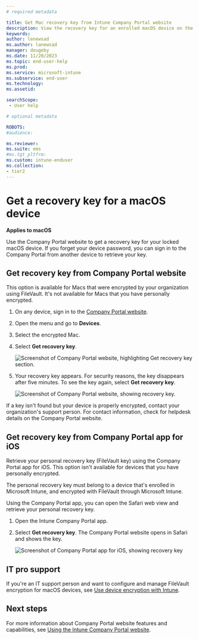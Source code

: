 ```yaml
---
# required metadata

title: Get Mac recovery key from Intune Company Portal website  
description: View the recovery key for an enrolled macOS device on the Company portal website.   
keywords:
author: lenewsad
ms.author: lanewsad
manager: dougeby
ms.date: 11/20/2023
ms.topic: end-user-help
ms.prod:
ms.service: microsoft-intune
ms.subservice: end-user
ms.technology:
ms.assetid:

searchScope:
 - User help

# optional metadata

ROBOTS:  
#audience:

ms.reviewer: 
ms.suite: ems
#ms.tgt_pltfrm:
ms.custom: intune-enduser
ms.collection:
- tier2
---
```


# Get a recovery key for a macOS device  

**Applies to macOS**  

Use the Company Portal website to get a recovery key for your locked macOS device. If you forget your device password, you can sign in to the Company Portal from another device to retrieve your key.  

## Get recovery key from Company Portal website

This option is available for Macs that were encrypted by your organization using FileVault. It's not available for Macs that you have personally encrypted.

1. On any device, sign in to the [Company Portal website](https://portal.manage.microsoft.com).
2. Open the menu and go to **Devices**.  
2. Select the encrypted Mac.  
3. Select **Get recovery key**.  

    ![Screenshot of Company Portal website, highlighting Get recovery key section.](./media/1907-recovery2-cpweb-intune.PNG)  

4. Your recovery key appears. For security reasons, the key disappears after five minutes. To see the key again, select **Get recovery key**.  

    ![Screenshot of Company Portal website, showing recovery key.](./media/1907-recovery-cpweb-intune.PNG)  

If a key isn't found but your device is properly encrypted, contact your organization's support person. For contact information, check for helpdesk details on the Company Portal website.  

## Get recovery key from Company Portal app for iOS  

Retrieve your personal recovery key (FileVault key) using the Company Portal app for iOS. This option isn't available for devices that you have personally encrypted. 

The personal recovery key must belong to a device that's enrolled in Microsoft Intune, and encrypted with FileVault through Microsoft Intune. 

Using the Company Portal app, you can open the Safari web view and retrieve your personal recovery key. 

1. Open the Intune Company Portal app.  
2. Select **Get recovery key**. The Company Portal website opens in Safari and shows the key.  

    ![Screenshot of Company Portal app for iOS, showing recovery key](./media/get-recovery-key-cpweb-02.png)  

## IT pro support

If you're an IT support person and want to configure and manage FileVault encryption for macOS devices, see [Use device encryption with Intune](/intune/protect/encrypt-devices).  

## Next steps

For more information about Company Portal website features and capabilities, see [Using the Intune Company Portal website](using-the-intune-company-portal-website.md).    